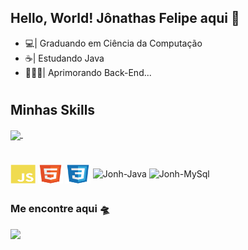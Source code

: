 ## Hello, World! Jônathas Felipe aqui 👋
* 💻| Graduando em Ciência da Computação
* ☕| Estudando Java
* 👨🏽‍💻| Aprimorando Back-End...
#

## Minhas Skills
<a href="https://github.com/JonhSouza/github">
  <img align="center" alter height= "180"src="https://github-readme-stats.vercel.app/api?username=JonhSouza&show_icons=true&theme=radical" />
  <img align="center" alt height= "180"src="https://github-readme-stats.vercel.app/api/top-langs/?username=JonhSouza&layout=compact" />
  
# </a>

  <img align="center" alt="Jonh-Js" height="30" width="40" src="https://raw.githubusercontent.com/devicons/devicon/master/icons/javascript/javascript-plain.svg">
  <img align="center" alt="Jonh-HTML" height="30" width="40" src="https://raw.githubusercontent.com/devicons/devicon/master/icons/html5/html5-original.svg">
  <img align="center" alt="Jonh-CSS" height="30" width="40" src="https://raw.githubusercontent.com/devicons/devicon/master/icons/css3/css3-original.svg">
  <img align="center" alt="Jonh-Java" height="30" width="40" src="https://cdn-icons-png.flaticon.com/512/226/226777.png">
  <img align="center" alt="Jonh-MySql" height="30" width="40" src="https://cdn-icons-png.flaticon.com/512/5968/5968313.png">

</div>

##

###  Me encontre aqui 🛸

<div> 
  <a href="linkedin.com/in/jônathas-felipe-a36526266" target="_blank"><img src="https://img.shields.io/badge/-LinkedIn-%230077B5?style=for-the-badge&logo=linkedin&logoColor=white" target="_blank"></a> 
  
</div>
